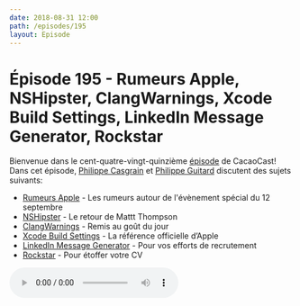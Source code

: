 ```yaml
---
date: 2018-08-31 12:00
path: /episodes/195
layout: Episode
---
```

# Épisode 195 - Rumeurs Apple, NSHipster, ClangWarnings, Xcode Build Settings, LinkedIn Message Generator, Rockstar
<p>Bienvenue dans le cent-quatre-vingt-quinzième <a href="https://archive.org/download/cacaocast/cacaocast_195.mp3" title="CacaoCast Episode 195">épisode</a> de CacaoCast! Dans cet épisode, <a href="http://www.twitter.com/philippec" title="Philippe Casgrain sur Twitter">Philippe Casgrain</a> et <a href="http://www.twitter.com/philippeguitard" title="Philippe Guitard sur Twitter">Philippe Guitard</a> discutent des sujets suivants:</p>
<ul><li><a href="https://www.apple.com/apple-events/september-2018/" title="Rumeurs Apple">Rumeurs Apple</a> - Les rumeurs autour de l'évènement spécial du 12 septembre</li>
<li><a href="https://nshipster.com/return/" title="NSHipster">NSHipster</a> - Le retour de Mattt Thompson</li>
<li><a href="https://clangwarnings.com" title="ClangWarnings">ClangWarnings</a> - Remis au goût du jour</li>
<li><a href="https://help.apple.com/xcode/mac/10.0/#/itcaec37c2a6" title="Xcode Build Settings">Xcode Build Settings</a> - La référence officielle d’Apple</li>
<li><a href="https://duberste.in/linkedin_generator/" title="LinkedIn Message Generator">LinkedIn Message Generator</a> - Pour vos efforts de recrutement</li>
<li><a href="https://github.com/dylanbeattie/rockstar/blob/master/README.md" title="Rockstar">Rockstar</a> - Pour étoffer votre CV</li>
</ul>
<p><audio controls><source src="https://archive.org/download/cacaocast/cacaocast_195.mp3" type="audio/mpeg"><source src="https://archive.org/download/cacaocast/cacaocast_195.mp3" type="audio/mp4">Votre navigateur ne supporte pas l'élément audio / Your browser does not support the audio element.</audio></p>
